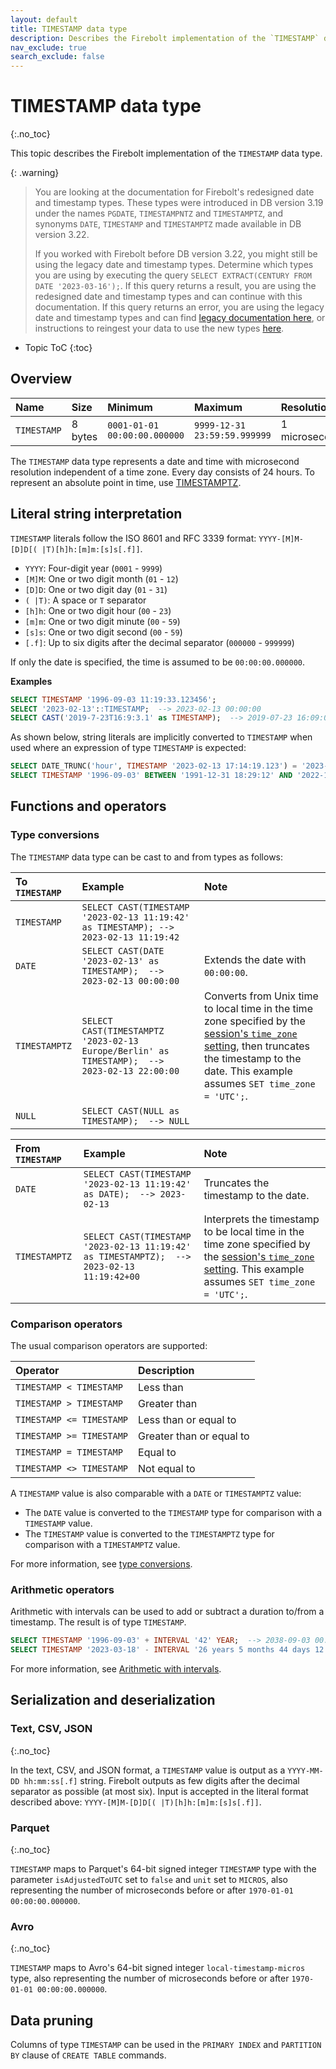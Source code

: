 ```yaml
---
layout: default
title: TIMESTAMP data type
description: Describes the Firebolt implementation of the `TIMESTAMP` data type
nav_exclude: true
search_exclude: false
---
```


# TIMESTAMP data type
{:.no_toc}

This topic describes the Firebolt implementation of the `TIMESTAMP` data type.

{: .warning}
  >You are looking at the documentation for Firebolt's redesigned date and timestamp types.
  >These types were introduced in DB version 3.19 under the names `PGDATE`, `TIMESTAMPNTZ` and `TIMESTAMPTZ`, and synonyms `DATE`, `TIMESTAMP` and `TIMESTAMPTZ` made available in DB version 3.22.
  >
  >If you worked with Firebolt before DB version 3.22, you might still be using the legacy date and timestamp types.
  >Determine which types you are using by executing the query `SELECT EXTRACT(CENTURY FROM DATE '2023-03-16');`.
  >If this query returns a result, you are using the redesigned date and timestamp types and can continue with this documentation.
  >If this query returns an error, you are using the legacy date and timestamp types and can find [legacy documentation here](legacy-date-timestamp.md), or instructions to reingest your data to use the new types [here](../release-notes/release-notes-archive.md#db-version-3190).

* Topic ToC
{:toc}

## Overview

| Name        | Size    | Minimum                      | Maximum                      | Resolution    |
| :---------- | :------ | :--------------------------- | :--------------------------- | :------------ |
| `TIMESTAMP` | 8 bytes | `0001-01-01 00:00:00.000000` | `9999-12-31 23:59:59.999999` | 1 microsecond |

The `TIMESTAMP` data type represents a date and time with microsecond resolution independent of a time zone.
Every day consists of 24 hours.
To represent an absolute point in time, use [TIMESTAMPTZ](timestamptz-data-type.md).

## Literal string interpretation

`TIMESTAMP` literals follow the ISO 8601 and RFC 3339 format: `YYYY-[M]M-[D]D[( |T)[h]h:[m]m:[s]s[.f]]`.

* `YYYY`: Four-digit year (`0001` - `9999`)
* `[M]M`: One or two digit month (`01` - `12`)
* `[D]D`: One or two digit day (`01` - `31`)
* `( |T)`: A space or `T` separator
* `[h]h`: One or two digit hour (`00` - `23`)
* `[m]m`: One or two digit minute (`00` - `59`)
* `[s]s`: One or two digit second (`00` - `59`)
* `[.f]`: Up to six digits after the decimal separator (`000000` - `999999`)

If only the date is specified, the time is assumed to be `00:00:00.000000`.

**Examples**

```sql
SELECT TIMESTAMP '1996-09-03 11:19:33.123456';
SELECT '2023-02-13'::TIMESTAMP;  --> 2023-02-13 00:00:00
SELECT CAST('2019-7-23T16:9:3.1' as TIMESTAMP);  --> 2019-07-23 16:09:03.1
```

As shown below, string literals are implicitly converted to `TIMESTAMP` when used where an expression of type `TIMESTAMP` is expected:

```sql
SELECT DATE_TRUNC('hour', TIMESTAMP '2023-02-13 17:14:19.123') = '2023-02-13 17:00:00';  --> true
SELECT TIMESTAMP '1996-09-03' BETWEEN '1991-12-31 18:29:12' AND '2022-12-31 0:1:2.123';  --> true
```

## Functions and operators

### Type conversions

The `TIMESTAMP` data type can be cast to and from types as follows: 

| To `TIMESTAMP` | Example                                                                                      | Note                                                                                                                                                                                                |
| :------------- | :------------------------------------------------------------------------------------------- | :-------------------------------------------------------------------------------------------------------------------------------------------------------------------------------------------------- |
| `TIMESTAMP`    | `SELECT CAST(TIMESTAMP '2023-02-13 11:19:42' as TIMESTAMP); --> 2023-02-13 11:19:42`         |                                                                                                                                                                                                     |
| `DATE`         | `SELECT CAST(DATE '2023-02-13' as TIMESTAMP);  --> 2023-02-13 00:00:00`                      | Extends the date with `00:00:00`.                                                                                                                                                                   |
| `TIMESTAMPTZ`  | `SELECT CAST(TIMESTAMPTZ '2023-02-13 Europe/Berlin' as TIMESTAMP);  --> 2023-02-13 22:00:00` | Converts from Unix time to local time in the time zone specified by the [session's `time_zone` setting](system-settings.md#set-time-zone), then truncates the timestamp to the date. This example assumes `SET time_zone = 'UTC';`. |
| `NULL`         | `SELECT CAST(NULL as TIMESTAMP);  --> NULL`                                                  |                                                                                                                                                                                                     |

| From `TIMESTAMP` | Example                                                                                    | Note                                                                                                                                                      |
| :--------------- | :----------------------------------------------------------------------------------------- | :-------------------------------------------------------------------------------------------------------------------------------------------------------- |
| `DATE`           | `SELECT CAST(TIMESTAMP '2023-02-13 11:19:42' as DATE);  --> 2023-02-13`                    | Truncates the timestamp to the date.                                                                                                                      |
| `TIMESTAMPTZ`    | `SELECT CAST(TIMESTAMP '2023-02-13 11:19:42' as TIMESTAMPTZ);  --> 2023-02-13 11:19:42+00` | Interprets the timestamp to be local time in the time zone specified by the [session's `time_zone` setting](system-settings.md#set-time-zone). This example assumes `SET time_zone = 'UTC';`. |

### Comparison operators

The usual comparison operators are supported:

| Operator                 | Description              |
| :----------------------- | :----------------------- |
| `TIMESTAMP < TIMESTAMP`  | Less than                |
| `TIMESTAMP > TIMESTAMP`  | Greater than             |
| `TIMESTAMP <= TIMESTAMP` | Less than or equal to    |
| `TIMESTAMP >= TIMESTAMP` | Greater than or equal to |
| `TIMESTAMP = TIMESTAMP`  | Equal to                 |
| `TIMESTAMP <> TIMESTAMP` | Not equal to             |

A `TIMESTAMP` value is also comparable with a `DATE` or `TIMESTAMPTZ` value:

* The `DATE` value is converted to the `TIMESTAMP` type for comparison with a `TIMESTAMP` value.
* The `TIMESTAMP` value is converted to the `TIMESTAMPTZ` type for comparison with a `TIMESTAMPTZ` value.

For more information, see [type conversions](#type-conversions).

### Arithmetic operators

Arithmetic with intervals can be used to add or subtract a duration to/from a timestamp.
The result is of type `TIMESTAMP`.

```sql
SELECT TIMESTAMP '1996-09-03' + INTERVAL '42' YEAR;  --> 2038-09-03 00:00:00
SELECT TIMESTAMP '2023-03-18' - INTERVAL '26 years 5 months 44 days 12 hours 41 minutes';  --> 1996-09-03 11:19:00
```

For more information, see [Arithmetic with intervals](interval-arithmetic.md).

## Serialization and deserialization

### Text, CSV, JSON
{:.no_toc}

In the text, CSV, and JSON format, a `TIMESTAMP` value is output as a `YYYY-MM-DD hh:mm:ss[.f]` string.
Firebolt outputs as few digits after the decimal separator as possible (at most six).
Input is accepted in the literal format described above: `YYYY-[M]M-[D]D[( |T)[h]h:[m]m:[s]s[.f]]`.

### Parquet
{:.no_toc}

`TIMESTAMP` maps to Parquet's 64-bit signed integer `TIMESTAMP` type with the parameter `isAdjustedToUTC` set to `false` and `unit` set to `MICROS`, also representing the number of microseconds before or after `1970-01-01 00:00:00.000000`.

### Avro
{:.no_toc}

`TIMESTAMP` maps to Avro's 64-bit signed integer `local-timestamp-micros` type, also representing the number of microseconds before or after `1970-01-01 00:00:00.000000`.

## Data pruning

Columns of type `TIMESTAMP` can be used in the `PRIMARY INDEX` and `PARTITION BY` clause of `CREATE TABLE` commands.
